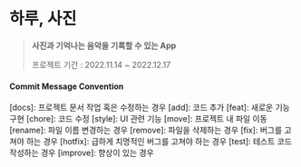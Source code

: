 # 하루, 사진
> **사진과 기억나는 음악을 기록할 수 있는 App**
>
> 프로젝트 기간 : 2022.11.14 ~ 2022.12.17

#### Commit Message Convention
[docs]: 프로젝트 문서 작업 혹은 수정하는 경우
[add]: 코드 추가
[feat]: 새로운 기능 구현
[chore]: 코드 수정
[style]: UI 관련 기능
[move]: 프로젝트 내 파일 이동
[rename]: 파일 이름 변경하는 경우
[remove]: 파일을 삭제하는 경우
[fix]: 버그를 고쳐야 하는 경우
[hotfix]: 급하게 치명적인 버그를 고쳐야 하는 경우
[test]: 테스트 코드 작성하는 경우
[improve]: 향상이 있는 경우
